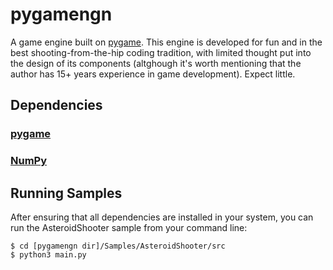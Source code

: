# pygamengn

A game engine built on [pygame](https://www.pygame.org/ "pygame"). This engine is developed for fun and in the best shooting-from-the-hip coding tradition, with limited thought put into the design of its components (altghough it's worth mentioning that the author has 15+ years experience in game development). Expect little. 

## Dependencies

### [pygame](https://www.pygame.org/ "pygame")
### [NumPy](https://www.numpy.org/ "NumPy")

## Running Samples

After ensuring that all dependencies are installed in your system, you can run the AsteroidShooter sample from your command line:

```
$ cd [pygamengn dir]/Samples/AsteroidShooter/src
$ python3 main.py
```
